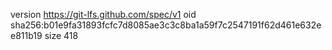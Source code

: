 version https://git-lfs.github.com/spec/v1
oid sha256:b01e9fa31893fcfc7d8085ae3c3c8ba1a59f7c2547191f62d461e632ee811b19
size 418
